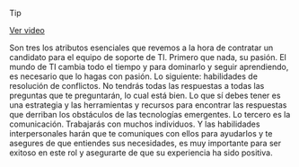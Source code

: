 > [!TIP]  
> [Ver video](https://youtu.be/C_EkdKrnmp4)

Son tres los atributos esenciales que revemos a la hora de contratar un candidato para el equipo de soporte de TI. Primero que nada, su pasión. El mundo de TI cambia todo el tiempo y para dominarlo y seguir aprendiendo, es necesario que lo hagas con pasión. Lo siguiente: habilidades de resolución de conflictos. No tendrás todas las respuestas a todas las preguntas que te preguntarán, lo cual está bien. Lo que sí debes tener es una estrategia y las herramientas y recursos para encontrar las respuestas que derriban los obstáculos de las tecnologías emergentes. Lo tercero es la comunicación. Trabajarás con muchos individuos. Y las habilidades interpersonales harán que te comuniques con ellos para ayudarlos y te asegures de que entiendes sus necesidades, es muy importante para ser exitoso en este rol y asegurarte de que su experiencia ha sido positiva.